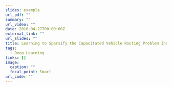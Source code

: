 ```yaml
---
slides: example
url_pdf: ""
summary: ""
url_video: ""
date: 2016-04-27T00:00:00Z
external_link: ""
url_slides: ""
title: Learning to Sparsify the Capacitated Vehicle Routing Problem Instances
tags:
  - Deep Learning
links: []
image:
  caption: ""
  focal_point: Smart
url_code: ""
---
```

